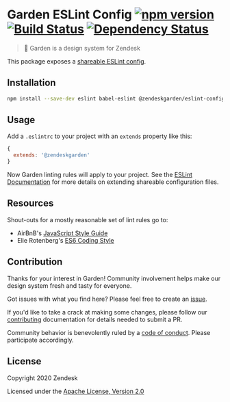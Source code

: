 # Garden ESLint Config [![npm version][npm version badge]][npm version link] [![Build Status][build status badge]][build status link] [![Dependency Status][dependency status badge]][dependency status link]

[npm version badge]: https://flat.badgen.net/npm/v/@zendeskgarden/eslint-config
[npm version link]: https://www.npmjs.com/package/@zendeskgarden/eslint-config
[build status badge]: https://flat.badgen.net/circleci/github/zendeskgarden/eslint-config/master?label=build
[build status link]: https://circleci.com/gh/zendeskgarden/eslint-config/tree/master
[dependency status badge]: https://flat.badgen.net/david/dev/zendeskgarden/eslint-config?label=dependencies
[dependency status link]: https://david-dm.org/zendeskgarden/eslint-config?type=dev

> :seedling: Garden is a design system for Zendesk

This package exposes a [shareable ESLint
config](http://eslint.org/docs/developer-guide/shareable-configs).

## Installation

```sh
npm install --save-dev eslint babel-eslint @zendeskgarden/eslint-config
```

## Usage

Add a `.eslintrc` to your project with an `extends` property like this:

```js
{
  extends: '@zendeskgarden'
}
```

Now Garden linting rules will apply to your project. See the [ESLint
Documentation](http://eslint.org/docs/user-guide/configuring#extending-configuration-files)
for more details on extending shareable configuration files.

## Resources

Shout-outs for a mostly reasonable set of lint rules go to:

- AirBnB's [JavaScript Style Guide](https://github.com/airbnb/javascript)
- Elie Rotenberg's [ES6 Coding Style](https://github.com/elierotenberg/coding-styles/blob/master/es6.md)

## Contribution

Thanks for your interest in Garden! Community involvement helps make our
design system fresh and tasty for everyone.

Got issues with what you find here? Please feel free to create an
[issue](https://github.com/zendeskgarden/eslint-config/issues/new).

If you'd like to take a crack at making some changes, please follow our
[contributing](.github/CONTRIBUTING.md) documentation for details needed
to submit a PR.

Community behavior is benevolently ruled by a [code of
conduct](.github/CODE_OF_CONDUCT.md). Please participate accordingly.

## License

Copyright 2020 Zendesk

Licensed under the [Apache License, Version 2.0](LICENSE.md)
